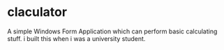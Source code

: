 claculator
==========

A simple Windows Form Application which can perform basic calculating stuff. i built this when i was a university student.
